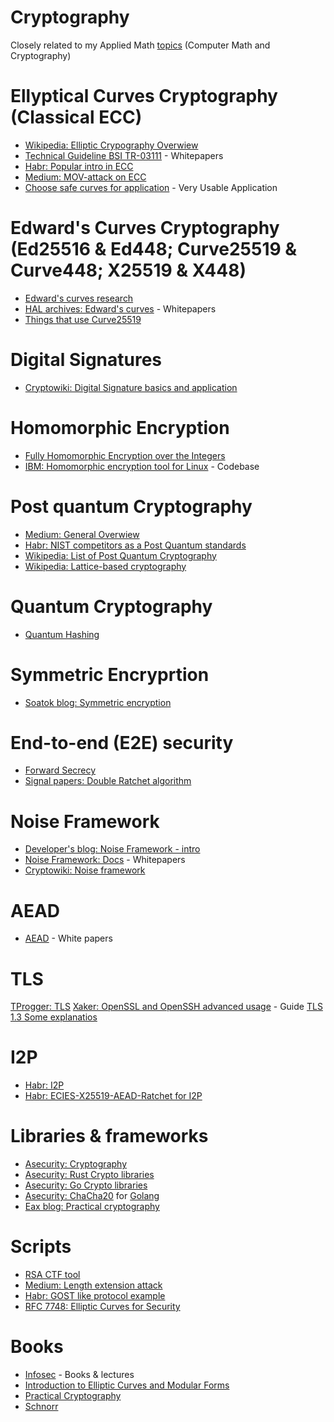 # Cryptography
 
Closely related to my Applied Math [topics](https://github.com/mstrielnikov/Math) (Computer Math and Cryptography)

# Ellyptical Curves Cryptography (Classical ECC)
* [Wikipedia: Elliptic Crypography Overwiew](https://en.wikipedia.org/wiki/Elliptic-curve_cryptography)
* [Technical Guideline BSI TR-03111](https://www.bsi.bund.de/SharedDocs/Downloads/EN/BSI/Publications/TechGuidelines/TR03111/BSI-TR-03111_V-2-1_pdf.pdf?__blob=publicationFile&v=1) - Whitepapers
* [Habr: Popular intro in ECC](https://habr.com/ru/post/335906/)
* [Medium: MOV-attack on ECC](https://medium.com/asecuritysite-when-bob-met-alice/cracking-elliptic-curves-with-the-mov-attack-b5ea00dcc939)
* [Choose safe curves for application](https://safecurves.cr.yp.to/) - Very Usable Application

# Edward's Curves Cryptography (Ed25516 & Ed448; Curve25519 & Curve448; X25519 & X448)
* [Edward's curves research](https://core.ac.uk/download/pdf/146445895.pdf)
* [HAL archives: Edward's curves](https://hal.archives-ouvertes.fr/hal-01942759/document) - Whitepapers
* [Things that use Curve25519](https://ianix.com/pub/curve25519-deployment.html)

# Digital Signatures
* [Cryptowiki: Digital Signature basics and application](http://cryptowiki.net/index.php?title=Слепая_электронная_подпись_и_ее_применения)

# Homomorphic Encryption
* [Fully Homomorphic Encryption over the Integers](https://eprint.iacr.org/2009/616.pdf)
* [IBM: Homomorphic encryption tool for Linux](https://habr.com/ru/company/dcmiran/blog/513388/) - Codebase

# Post quantum Cryptography
* [Medium: General Overwiew](https://billatnapier.medium.com/post-quantum-lattice-polynomials-and-modulo-afaa9caf8aa5)
* [Habr: NIST competitors as a Post Quantum standards](https://habr.com/ru/post/512410/)
* [Wikipedia: List of Post Quantum Cryptography](https://en.wikipedia.org/wiki/Post-quantum_cryptography)
* [Wikipedia: Lattice-based cryptography](https://en.wikipedia.org/wiki/Lattice-based_cryptography)

# Quantum Cryptography
* [Quantum Hashing](https://habr.com/ru/company/yandex/blog/312072/)

# Symmetric Encryprtion
* [Soatok blog: Symmetric encryption](https://soatok.blog/2020/07/12/comparison-of-symmetric-encryption-methods/)

# End-to-end (E2E) security
* [Forward Secrecy](https://en.wikipedia.org/wiki/Forward_secrecy)
* [Signal papers: Double Ratchet algorithm](https://valsamaras.medium.com/the-signal-protocol-and-the-double-ratchet-algorithm-e3d01d1e403f)

# Noise Framework
* [Developer's blog: Noise Framework - intro](https://duo.com/labs/tech-notes/noise-protocol-framework-intro)
* [Noise Framework: Docs](https://noiseprotocol.org/) - Whitepapers
* [Cryptowiki: Noise framework](http://cryptowiki.net/index.php?title=Noise_Protocol_Framework)

# AEAD 
* [AEAD](https://www.engineering.iastate.edu/~daji/seminar/papers/R02.ACMCCS.pdf) - White papers

# TLS
[TProgger: TLS](https://tproger.ru/articles/tls-handshake-explained/)
[Xaker: OpenSSL and OpenSSH advanced usage](https://xakep.ru/2012/10/29/hardcore-openssh-and-openssh/) - Guide
[TLS 1.3 Some explanatios](https://tls.dxdt.ru/protocol-1.3.html)

# I2P
* [Habr: I2P](https://habr.com/ru/company/itsoft/blog/552072/?utm_source=telegram&utm_medium=social&utm_campaign=/ru/company/itsoft/blog/552072/)
* [Habr: ECIES-X25519-AEAD-Ratchet for I2P](https://m.habr.com/ru/post/504610/)

# Libraries & frameworks
* [Asecurity: Cryptography](https://asecuritysite.com/encryption/)
* [Asecurity: Rust Crypto libraries](https://asecuritysite.com/rust/)
* [Asecurity: Go Crypto libraries](https://asecuritysite.com/golang)
* [Asecurity: ChaCha20](https://asecuritysite.com/encryption/go_chacha) for [Golang](https://pkg.go.dev/golang.org/x/crypto/chacha20poly1305)
* [Eax blog: Practical cryptography](https://eax.me/elliptic-curves-crypto/)

# Scripts
* [RSA CTF tool](https://github.com/Ganapati/RsaCtfTool)
* [Medium: Length extension attack](https://billatnapier.medium.com/the-weaknesses-of-md5-sha1-and-sha-256-the-length-extension-attack-4e5902fb4ae4?sk=682294f4ce1bcd673997e0c546da2cc0)
* [Habr: GOST like protocol example](https://habr.com/ru/post/452200/)
* [RFC 7748: Elliptic Curves for Security](https://tools.ietf.org/html/rfc7748)

# Books
* [Infosec](https://github.com/vlsergey/infosec) - Books & lectures
* [Introduction to Elliptic Curves and Modular Forms](http://www.ega-math.narod.ru/Books/Koblitz.htm)
* [Practical Cryptography](https://cryptobook.nakov.com)
* [Schnorr](http://apmi.bsu.by/assets/files/agievich/schnorr.pdf)
